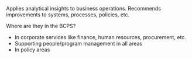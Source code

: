 Applies analytical insights to business operations. Recommends improvements to systems, processes, policies, etc.

Where are they in the BCPS?
* In corporate services like finance, human resources, procurement, etc.
* Supporting people/program management in all areas
* In policy areas
